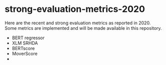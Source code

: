 # strong-evaluation-metrics-2020

Here are the recent and strong evaluation metrics as reported in 2020.
Some metrics are implemented and will be made available in this repository.

- BERT regressor
- XLM SRHDA
- BERTscore
- MoverScore
- 
